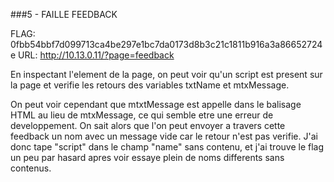 ###5 - FAILLE FEEDBACK

FLAG: 0fbb54bbf7d099713ca4be297e1bc7da0173d8b3c21c1811b916a3a86652724e
URL:  http://10.13.0.11/?page=feedback

En inspectant l'element de la page,
on peut voir qu'un script est present sur la page et verifie les retours des variables txtName et mtxMessage.

On peut voir cependant que mtxtMessage est appelle dans le balisage HTML au lieu de mtxMessage, ce qui semble etre une erreur de developpement.
On sait alors que l'on peut envoyer a travers cette feedback un nom avec un message vide car le retour n'est pas verifie.
J'ai donc tape "script" dans le champ "name" sans contenu, et j'ai trouve le flag un peu par hasard apres voir essaye plein de noms differents sans contenus.
